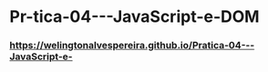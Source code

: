 # Pr-tica-04---JavaScript-e-DOM


### https://welingtonalvespereira.github.io/Pratica-04---JavaScript-e-
